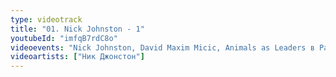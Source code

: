 ```yaml
---
type: videotrack
title: "01. Nick Johnston - 1"
youtubeId: "imfqB7rdC8o"
videoevents: "Nick Johnston, David Maxim Micic, Animals as Leaders в Patronaat"
videoartists: ["Ник Джонстон"]
---
```

